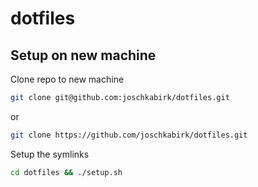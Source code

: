 # dotfiles

## Setup on new machine

Clone repo to new machine
```bash
git clone git@github.com:joschkabirk/dotfiles.git
```
or
```bash
git clone https://github.com/joschkabirk/dotfiles.git
```

Setup the symlinks
```bash
cd dotfiles && ./setup.sh
```
